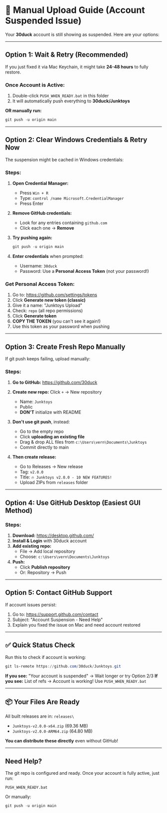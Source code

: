 # 🚨 Manual Upload Guide (Account Suspended Issue)

Your **30duck** account is still showing as suspended. Here are your options:

---

## Option 1: Wait & Retry (Recommended)

If you just fixed it via Mac Keychain, it might take **24-48 hours** to fully restore.

### Once Account is Active:
1. Double-click `PUSH_WHEN_READY.bat` in this folder
2. It will automatically push everything to **30duck/Junktoys**

**OR manually run:**
```powershell
git push -u origin main
```

---

## Option 2: Clear Windows Credentials & Retry Now

The suspension might be cached in Windows credentials:

### Steps:
1. **Open Credential Manager:**
   - Press `Win + R`
   - Type: `control /name Microsoft.CredentialManager`
   - Press Enter

2. **Remove GitHub credentials:**
   - Look for any entries containing `github.com`
   - Click each one → **Remove**

3. **Try pushing again:**
   ```powershell
   git push -u origin main
   ```
   
4. **Enter credentials** when prompted:
   - Username: `30duck`
   - Password: Use a **Personal Access Token** (not your password!)

### Get Personal Access Token:
1. Go to: https://github.com/settings/tokens
2. Click **Generate new token (classic)**
3. Give it a name: "Junktoys Upload"
4. Check: `repo` (all repo permissions)
5. Click **Generate token**
6. **COPY THE TOKEN** (you can't see it again!)
7. Use this token as your password when pushing

---

## Option 3: Create Fresh Repo Manually

If git push keeps failing, upload manually:

### Steps:
1. **Go to GitHub:** https://github.com/30duck
2. **Create new repo:** Click `+` → New repository
   - Name: `Junktoys`
   - Public
   - **DON'T** initialize with README
3. **Don't use git push**, instead:
   - Go to the empty repo
   - Click **uploading an existing file**
   - Drag & drop ALL files from `c:\Users\vern\Documents\Junktoys`
   - Commit directly to main

4. **Then create release:**
   - Go to Releases → New release
   - Tag: `v2.0.0`
   - Title: `🔥 Junktoys v2.0.0 - 10 NEW FEATURES!`
   - Upload ZIPs from `releases` folder

---

## Option 4: Use GitHub Desktop (Easiest GUI Method)

### Steps:
1. **Download:** https://desktop.github.com/
2. **Install & Login** with 30duck account
3. **Add existing repo:**
   - File → Add local repository
   - Choose: `c:\Users\vern\Documents\Junktoys`
4. **Push:**
   - Click **Publish repository**
   - Or: Repository → Push

---

## Option 5: Contact GitHub Support

If account issues persist:

1. Go to: https://support.github.com/contact
2. Subject: "Account Suspension - Need Help"
3. Explain you fixed the issue on Mac and need account restored

---

## ✅ Quick Status Check

Run this to check if account is working:

```powershell
git ls-remote https://github.com/30duck/Junktoys.git
```

**If you see:** "Your account is suspended" → Wait longer or try Option 2/3
**If you see:** List of refs → Account is working! Use `PUSH_WHEN_READY.bat`

---

## 📦 Your Files Are Ready

All built releases are in: `releases\`
- `Junktoys-v2.0.0-x64.zip` (69.36 MB)
- `Junktoys-v2.0.0-ARM64.zip` (64.80 MB)

**You can distribute these directly** even without GitHub!

---

## Need Help?

The git repo is configured and ready. Once your account is fully active, just run:
```
PUSH_WHEN_READY.bat
```

Or manually:
```powershell
git push -u origin main
```
